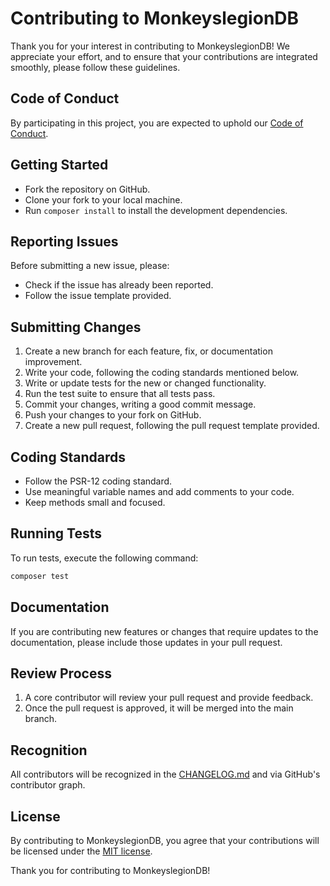 # Contributing to MonkeyslegionDB

Thank you for your interest in contributing to MonkeyslegionDB! We appreciate your effort, and to ensure that your contributions are integrated smoothly, please follow these guidelines.

## Code of Conduct

By participating in this project, you are expected to uphold our [Code of Conduct](CODE_OF_CONDUCT.md).

## Getting Started

- Fork the repository on GitHub.
- Clone your fork to your local machine.
- Run `composer install` to install the development dependencies.

## Reporting Issues

Before submitting a new issue, please:

- Check if the issue has already been reported.
- Follow the issue template provided.

## Submitting Changes

1. Create a new branch for each feature, fix, or documentation improvement.
2. Write your code, following the coding standards mentioned below.
3. Write or update tests for the new or changed functionality.
4. Run the test suite to ensure that all tests pass.
5. Commit your changes, writing a good commit message.
6. Push your changes to your fork on GitHub.
7. Create a new pull request, following the pull request template provided.

## Coding Standards

- Follow the PSR-12 coding standard.
- Use meaningful variable names and add comments to your code.
- Keep methods small and focused.

## Running Tests

To run tests, execute the following command:

```bash
composer test
```

## Documentation

If you are contributing new features or changes that require updates to the documentation, please include those updates in your pull request.

## Review Process

1. A core contributor will review your pull request and provide feedback.
2. Once the pull request is approved, it will be merged into the main branch.

## Recognition

All contributors will be recognized in the [CHANGELOG.md](CHANGELOG.md) and via GitHub's contributor graph.

## License

By contributing to MonkeyslegionDB, you agree that your contributions will be licensed under the [MIT license](LICENSE.md).

Thank you for contributing to MonkeyslegionDB!
